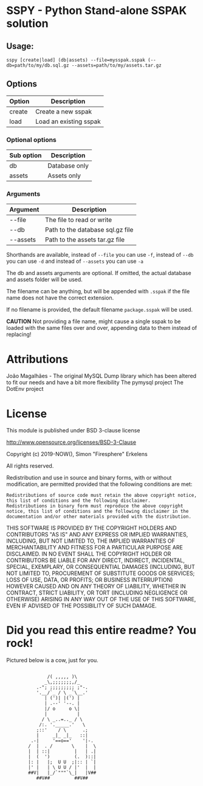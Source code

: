 # SSPY - Python Stand-alone SSPAK solution

## Usage:

`sspy [create|load] (db|assets) --file=mysspak.sspak (--db=path/to/my/db.sql.gz --assets=path/to/my/assets.tar.gz`

## Options

|Option|Description           |
|------|----------------------|
|create|Create a new sspak    |
|load  |Load an existing sspak|

### Optional options

|Sub option|Description  |
|----------|-------------|
|db        |Database only|
|assets    |Assets only  |

### Arguments

|Argument|Description                     |
|--------|--------------------------------|
|--file  |The file to read or write       |
|--db    |Path to the database sql.gz file|
|--assets|Path to the assets tar.gz file  |


Shorthands are available, instead of `--file` you can use `-f`, instead of `--db` you can use `-d` and instead of `--assets` you can use `-a`

The db and assets arguments are optional. If omitted, the actual database and assets folder will be used.

The filename can be anything, but will be appended with `.sspak` if the file name does not have the correct extension.

If no filename is provided, the default filename `package.sspak` will be used.

**CAUTION**
Not providing a file name, might cause a single sspak to be loaded with the same files over and over, appending data to them instead of replacing!

# Attributions

João Magalhães - The original MySQL Dump library which has been altered to fit our needs and have a bit more flexibility
The pymysql project
The DotEnv project


# License

This module is published under BSD 3-clause license

http://www.opensource.org/licenses/BSD-3-Clause

Copyright (c) 2019-NOW(), Simon "Firesphere" Erkelens

All rights reserved.

Redistribution and use in source and binary forms, with or without modification, are permitted provided that the following conditions are met:

    Redistributions of source code must retain the above copyright notice, this list of conditions and the following disclaimer.
    Redistributions in binary form must reproduce the above copyright notice, this list of conditions and the following disclaimer in the documentation and/or other materials provided with the distribution.

THIS SOFTWARE IS PROVIDED BY THE COPYRIGHT HOLDERS AND CONTRIBUTORS "AS IS" AND ANY EXPRESS OR IMPLIED WARRANTIES, INCLUDING, BUT NOT LIMITED TO, THE IMPLIED WARRANTIES OF MERCHANTABILITY AND FITNESS FOR A PARTICULAR PURPOSE ARE DISCLAIMED. IN NO EVENT SHALL THE COPYRIGHT HOLDER OR CONTRIBUTORS BE LIABLE FOR ANY DIRECT, INDIRECT, INCIDENTAL, SPECIAL, EXEMPLARY, OR CONSEQUENTIAL DAMAGES (INCLUDING, BUT NOT LIMITED TO, PROCUREMENT OF SUBSTITUTE GOODS OR SERVICES; LOSS OF USE, DATA, OR PROFITS; OR BUSINESS INTERRUPTION) HOWEVER CAUSED AND ON ANY THEORY OF LIABILITY, WHETHER IN CONTRACT, STRICT LIABILITY, OR TORT (INCLUDING NEGLIGENCE OR OTHERWISE) ARISING IN ANY WAY OUT OF THE USE OF THIS SOFTWARE, EVEN IF ADVISED OF THE POSSIBILITY OF SUCH DAMAGE.


# Did you read this entire readme? You rock!

Pictured below is a cow, just for you.
```

               /( ,,,,, )\
              _\,;;;;;;;,/_
           .-"; ;;;;;;;;; ;"-.
           '.__/`_ / \ _`\__.'
              | (')| |(') |
              | .--' '--. |
              |/ o     o \|
              |           |
             / \ _..=.._ / \
            /:. '._____.'   \
           ;::'    / \      .;
           |     _|_ _|_   ::|
         .-|     '==o=='    '|-.
        /  |  . /       \    |  \
        |  | ::|         |   | .|
        |  (  ')         (.  )::|
        |: |   |;  U U  ;|:: | `|
        |' |   | \ U U / |'  |  |
        ##V|   |_/`"""`\_|   |V##
           ##V##         ##V##
```
